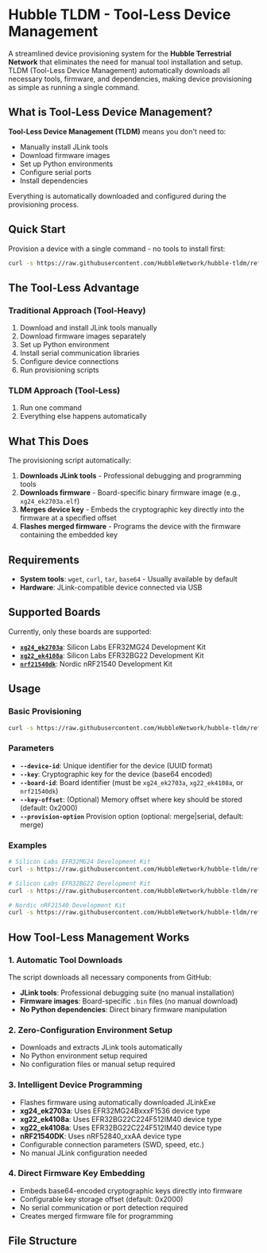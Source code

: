 # Hubble TLDM - Tool-Less Device Management

A streamlined device provisioning system for the **Hubble Terrestrial Network** that eliminates the need for manual tool installation and setup. TLDM (Tool-Less Device Management) automatically downloads all necessary tools, firmware, and dependencies, making device provisioning as simple as running a single command.

## What is Tool-Less Device Management?

**Tool-Less Device Management (TLDM)** means you don't need to:
- Manually install JLink tools
- Download firmware images
- Set up Python environments
- Configure serial ports
- Install dependencies

Everything is automatically downloaded and configured during the provisioning process.

## Quick Start

Provision a device with a single command - no tools to install first:

```bash
curl -s https://raw.githubusercontent.com/HubbleNetwork/hubble-tldm/refs/heads/master/provision_merge.sh | bash -s -- --device-id 214cca30-ca6f-48c2-8d7c-55368276471c --key OTQhLHNU385buqYhthomsmwvd+sGRqoE5QIAXcBGg= --board-id xg24_ek2703a
```

## The Tool-Less Advantage

### Traditional Approach (Tool-Heavy)
1. Download and install JLink tools manually
2. Download firmware images separately
3. Set up Python environment
4. Install serial communication libraries
5. Configure device connections
6. Run provisioning scripts

### TLDM Approach (Tool-Less)
1. Run one command
2. Everything else happens automatically

## What This Does

The provisioning script automatically:

1. **Downloads JLink tools** - Professional debugging and programming tools
2. **Downloads firmware** - Board-specific binary firmware image (e.g., `xg24_ek2703a.elf`)
3. **Merges device key** - Embeds the cryptographic key directly into the firmware at a specified offset
4. **Flashes merged firmware** - Programs the device with the firmware containing the embedded key

## Requirements

- **System tools**: `wget`, `curl`, `tar`, `base64` - Usually available by default
- **Hardware**: JLink-compatible device connected via USB

## Supported Boards

Currently, only these boards are supported:

- **[`xg24_ek2703a`](https://docs.zephyrproject.org/latest/boards/silabs/dev_kits/xg24_ek2703a/doc/index.html)**: Silicon Labs EFR32MG24 Development Kit
- **[`xg22_ek4108a`](https://www.silabs.com/development-tools/wireless/bluetooth/bg22-explorer-kit?tab=overview)**: Silicon Labs EFR32BG22 Development Kit
- **[`nrf21540dk`](https://docs.zephyrproject.org/latest/boards/nordic/nrf21540dk/doc/index.html)**: Nordic nRF21540 Development Kit

## Usage

### Basic Provisioning

```bash
curl -s https://raw.githubusercontent.com/HubbleNetwork/hubble-tldm/refs/heads/master/provision_merge.sh | bash -s -- --device-id <device-id> --key <key> --board-id <board-name>
```

### Parameters

- **`--device-id`**: Unique identifier for the device (UUID format)
- **`--key`**: Cryptographic key for the device (base64 encoded)
- **`--board-id`**: Board identifier (must be `xg24_ek2703a`, `xg22_ek4108a`, or `nrf21540dk`)
- **`--key-offset`**: (Optional) Memory offset where key should be stored (default: 0x2000)
- **`--provision-option`** Provision option (optional: merge|serial, default: merge)

### Examples

```bash
# Silicon Labs EFR32MG24 Development Kit
curl -s https://raw.githubusercontent.com/HubbleNetwork/hubble-tldm/refs/heads/master/provision_merge.sh | bash -s -- --device-id 214cca30-ca6f-48c2-8d7c-55368276471c --key OTQhLHNU385buqYhthomsmwvd+sGRqoE5QIAXcBGg= --board-id xg24_ek2703a

# Silicon Labs EFR32BG22 Development Kit
curl -s https://raw.githubusercontent.com/HubbleNetwork/hubble-tldm/refs/heads/master/provision_merge.sh | bash -s -- --device-id 214cca30-ca6f-48c2-8d7c-55368276471c --key OTQhLHNU385buqYhthomsmwvd+sGRqoE5QIAXcBGg= --board-id xg22_ek4108a

# Nordic nRF21540 Development Kit
curl -s https://raw.githubusercontent.com/HubbleNetwork/hubble-tldm/refs/heads/master/provision_merge.sh | bash -s -- --device-id 214cca30-ca6f-48c2-8d7c-55368276471c --key OTQhLHNU385buqYhthomsmwvd+sGRqoE5QIAXcBGg= --board-id nrf21540dk
```

## How Tool-Less Management Works

### 1. Automatic Tool Downloads
The script downloads all necessary components from GitHub:
- **JLink tools**: Professional debugging suite (no manual installation)
- **Firmware images**: Board-specific `.bin` files (no manual download)
- **No Python dependencies**: Direct binary firmware manipulation

### 2. Zero-Configuration Environment Setup
- Downloads and extracts JLink tools automatically
- No Python environment setup required
- No configuration files or manual setup required

### 3. Intelligent Device Programming
- Flashes firmware using automatically downloaded JLinkExe
- **xg24_ek2703a**: Uses EFR32MG24BxxxF1536 device type
- **xg22_ek4108a**: Uses EFR32BG22C224F512IM40 device type
- **xg22_ek4108a**: Uses EFR32BG22C224F512IM40 device type
- **nRF21540DK**: Uses nRF52840_xxAA device type
- Configurable connection parameters (SWD, speed, etc.)
- No manual JLink configuration needed

### 4. Direct Firmware Key Embedding
- Embeds base64-encoded cryptographic keys directly into firmware
- Configurable key storage offset (default: 0x2000)
- No serial communication or port detection required
- Creates merged firmware file for programming

## File Structure

